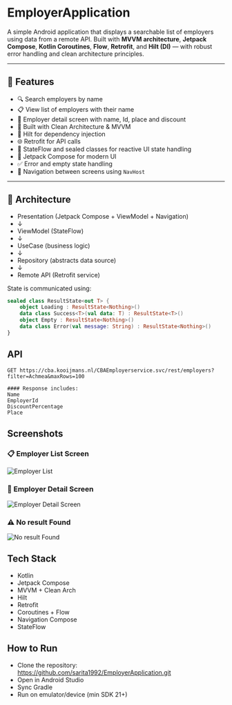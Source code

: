# EmployerApplication

A simple Android application that displays a searchable list of employers using data from a remote API. Built with **MVVM architecture**, **Jetpack Compose**, **Kotlin Coroutines**, **Flow**, **Retrofit**, and **Hilt (DI)** — with robust error handling and clean architecture principles.

---

## 🚀 Features

- 🔍 Search employers by name
- 📋 View list of employers with their name
- 📄 Employer detail screen with name, Id, place and discount
- 🧠 Built with Clean Architecture & MVVM
- 💉 Hilt for dependency injection
- 🌐 Retrofit for API calls
- 🔄 StateFlow and sealed classes for reactive UI state handling
- 📱 Jetpack Compose for modern UI
- ✅ Error and empty state handling
- 🔁 Navigation between screens using `NavHost`

---

## 🧱 Architecture

- Presentation (Jetpack Compose + ViewModel + Navigation)
- ↓
- ViewModel (StateFlow<ResultState>)
- ↓
- UseCase (business logic)
- ↓
- Repository (abstracts data source)
- ↓
- Remote API (Retrofit service)


State is communicated using:

```kotlin
sealed class ResultState<out T> {
    object Loading : ResultState<Nothing>()
    data class Success<T>(val data: T) : ResultState<T>()
    object Empty : ResultState<Nothing>()
    data class Error(val message: String) : ResultState<Nothing>()
}
```

## API
 ```http
 GET https://cba.kooijmans.nl/CBAEmployerservice.svc/rest/employers?filter=Achmea&maxRows=100
 ```

```
#### Response includes:
Name
EmployerId
DiscountPercentage
Place
```

## Screenshots
### 📋 Employer List Screen
![Employer List](assets/employer_list_screen.png)

### 📄 Employer Detail Screen
![Employer Detail Screen](assets/employer_detail_screen.png)

### ⚠️ No result Found
![No result Found](assets/empty_state.png)

## Tech Stack
- Kotlin
- Jetpack Compose
- MVVM + Clean Arch
- Hilt
- Retrofit
- Coroutines + Flow
- Navigation Compose
- StateFlow

## How to Run
- Clone the repository:
  https://github.com/sarita1992/EmployerApplication.git
- Open in Android Studio
- Sync Gradle
- Run on emulator/device (min SDK 21+)
